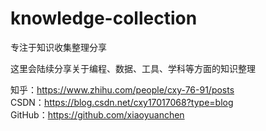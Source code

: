 # knowledge-collection
专注于知识收集整理分享

这里会陆续分享关于编程、数据、工具、学科等方面的知识整理


知乎：https://www.zhihu.com/people/cxy-76-91/posts  
CSDN：https://blog.csdn.net/cxy17017068?type=blog  
GitHub：https://github.com/xiaoyuanchen  
